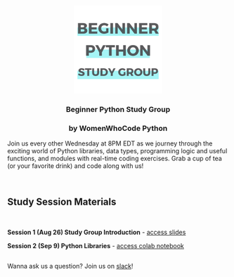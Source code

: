 


<p align="center"><img height="200" src="images/Beginner_Python_Study_Group_GitHub.png">
<h3 align="center" margin-bottom="0"><b>Beginner Python Study Group</b></h3>
<h3 align="center" margin-top="0">by WomenWhoCode Python</h3>
</p>

Join us every other Wednesday at 8PM EDT as we journey through the exciting world of Python libraries, data types, programming logic and useful functions, and modules with real-time coding exercises. Grab a cup of tea (or your favorite drink) and code along with us!

<!-- <p align="center"><img align="center" height="300" src="images/Beginner_Python_Session_Dates.png"></p> -->

<br>
<h2><b>Study Session Materials</h2></b><br>

**Session 1 (Aug 26) Study Group Introduction** - [access slides](http://link-to-be-inserted)

**Session 2 (Sep 9) Python Libraries** - [access colab notebook](https://colab.research.google.com/github/nuageklow/WWCodePython_BeginnerSeries/blob/master/WWCode_BeginnerPythonStudyGroup_week2.ipynb)  

##   

Wanna ask us a question? Join us on [slack](link-to-be-inserted)!
